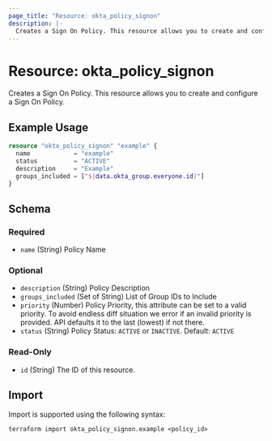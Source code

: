 ```yaml
---
page_title: "Resource: okta_policy_signon"
description: |-
  Creates a Sign On Policy. This resource allows you to create and configure a Sign On Policy.
---
```


# Resource: okta_policy_signon

Creates a Sign On Policy. This resource allows you to create and configure a Sign On Policy.

## Example Usage

```terraform
resource "okta_policy_signon" "example" {
  name            = "example"
  status          = "ACTIVE"
  description     = "Example"
  groups_included = ["${data.okta_group.everyone.id}"]
}
```

<!-- schema generated by tfplugindocs -->
## Schema

### Required

- `name` (String) Policy Name

### Optional

- `description` (String) Policy Description
- `groups_included` (Set of String) List of Group IDs to Include
- `priority` (Number) Policy Priority, this attribute can be set to a valid priority. To avoid endless diff situation we error if an invalid priority is provided. API defaults it to the last (lowest) if not there.
- `status` (String) Policy Status: `ACTIVE` or `INACTIVE`. Default: `ACTIVE`

### Read-Only

- `id` (String) The ID of this resource.

## Import

Import is supported using the following syntax:

```shell
terraform import okta_policy_signon.example <policy_id>
```

